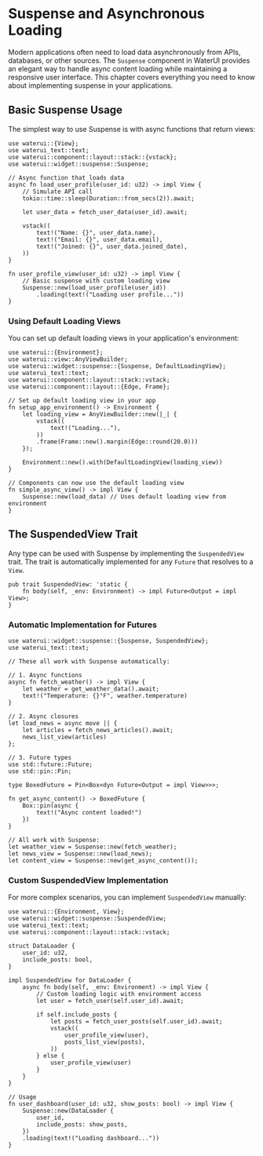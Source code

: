 # Suspense and Asynchronous Loading

Modern applications often need to load data asynchronously from APIs, databases, or other sources. The `Suspense` component in WaterUI provides an elegant way to handle async content loading while maintaining a responsive user interface. This chapter covers everything you need to know about implementing suspense in your applications.

## Basic Suspense Usage

The simplest way to use Suspense is with async functions that return views:

```rust,no_run
use waterui::{View};
use waterui_text::text;
use waterui::component::layout::stack::{vstack};
use waterui::widget::suspense::Suspense;

// Async function that loads data
async fn load_user_profile(user_id: u32) -> impl View {
    // Simulate API call
    tokio::time::sleep(Duration::from_secs(2)).await;
    
    let user_data = fetch_user_data(user_id).await;
    
    vstack((
        text!("Name: {}", user_data.name),
        text!("Email: {}", user_data.email),
        text!("Joined: {}", user_data.joined_date),
    ))
}

fn user_profile_view(user_id: u32) -> impl View {
    // Basic suspense with custom loading view
    Suspense::new(load_user_profile(user_id))
        .loading(text!("Loading user profile..."))
}
```

### Using Default Loading Views

You can set up default loading views in your application's environment:

```rust,no_run
use waterui::{Environment};
use waterui::view::AnyViewBuilder;
use waterui::widget::suspense::{Suspense, DefaultLoadingView};
use waterui_text::text;
use waterui::component::layout::stack::vstack;
use waterui::component::layout::{Edge, Frame};

// Set up default loading view in your app
fn setup_app_environment() -> Environment {
    let loading_view = AnyViewBuilder::new(|_| {
        vstack((
            text!("Loading..."),
        ))
        .frame(Frame::new().margin(Edge::round(20.0)))
    });

    Environment::new().with(DefaultLoadingView(loading_view))
}

// Components can now use the default loading view
fn simple_async_view() -> impl View {
    Suspense::new(load_data) // Uses default loading view from environment
}
```

## The SuspendedView Trait

Any type can be used with Suspense by implementing the `SuspendedView` trait. The trait is automatically implemented for any `Future` that resolves to a `View`.

```rust,no_run
pub trait SuspendedView: 'static {
    fn body(self, _env: Environment) -> impl Future<Output = impl View>;
}
```

### Automatic Implementation for Futures

```rust,no_run
use waterui::widget::suspense::{Suspense, SuspendedView};
use waterui_text::text;

// These all work with Suspense automatically:

// 1. Async functions
async fn fetch_weather() -> impl View {
    let weather = get_weather_data().await;
    text!("Temperature: {}°F", weather.temperature)
}

// 2. Async closures
let load_news = async move || {
    let articles = fetch_news_articles().await;
    news_list_view(articles)
};

// 3. Future types
use std::future::Future;
use std::pin::Pin;

type BoxedFuture = Pin<Box<dyn Future<Output = impl View>>>;

fn get_async_content() -> BoxedFuture {
    Box::pin(async {
        text!("Async content loaded!")
    })
}

// All work with Suspense:
let weather_view = Suspense::new(fetch_weather);
let news_view = Suspense::new(load_news);
let content_view = Suspense::new(get_async_content());
```

### Custom SuspendedView Implementation

For more complex scenarios, you can implement `SuspendedView` manually:

```rust,no_run
use waterui::{Environment, View};
use waterui::widget::suspense::SuspendedView;
use waterui_text::text;
use waterui::component::layout::stack::vstack;

struct DataLoader {
    user_id: u32,
    include_posts: bool,
}

impl SuspendedView for DataLoader {
    async fn body(self, _env: Environment) -> impl View {
        // Custom loading logic with environment access
        let user = fetch_user(self.user_id).await;
        
        if self.include_posts {
            let posts = fetch_user_posts(self.user_id).await;
            vstack((
                user_profile_view(user),
                posts_list_view(posts),
            ))
        } else {
            user_profile_view(user)
        }
    }
}

// Usage
fn user_dashboard(user_id: u32, show_posts: bool) -> impl View {
    Suspense::new(DataLoader {
        user_id,
        include_posts: show_posts,
    })
    .loading(text!("Loading dashboard..."))
}
```
